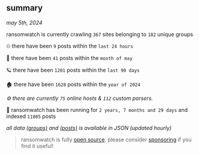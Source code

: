 
## summary
_may 5th, 2024_

ransomwatch is currently crawling `367` sites belonging to `182` unique groups

⏲ there have been `9` posts within the `last 24 hours`

🦈 there have been `41` posts within the `month of may`

🪐 there have been `1201` posts within the `last 90 days`

🏚 there have been `1628` posts within the `year of 2024`

_⚙️ there are currently `75` online hosts & `112` custom parsers._

🦕 ransomwatch has been running for `2 years, 7 months and 29 days` and indexed `11085` posts

_all data  [(groups)](http://ransomwhat.telemetry.ltd/groups) and [(posts)](http://ransomwhat.telemetry.ltd/posts) is available in JSON (updated hourly)_

> ransomwatch is fully [open source](https://github.com/joshhighet/ransomwatch#ransomwatch--). please consider [sponsoring](https://github.com/sponsors/joshhighet) if you find it useful!
